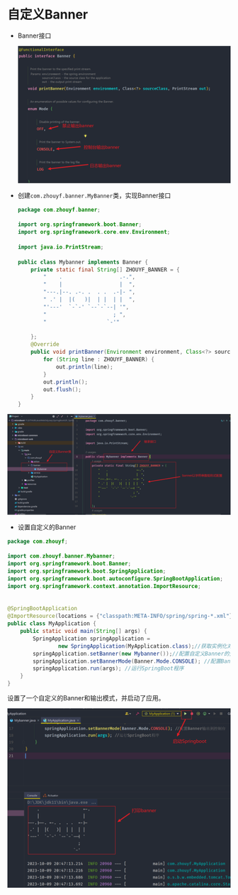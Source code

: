 # 自定义Banner

- Banner接口

  <img src="assets/image-20231009204924617.png" alt="image-20231009204924617" style="zoom:67%;" />

- 创建`com.zhouyf.banner.MyBanner`类，实现Banner接口

  ```java
  package com.zhouyf.banner;
  
  import org.springframework.boot.Banner;
  import org.springframework.core.env.Environment;
  
  import java.io.PrintStream;
  
  public class Mybanner implements Banner {
      private static final String[] ZHOUYF_BANNER = {
          "    .                  .-.",
          "    |                  |  ",
          "---.|--. .-. .  . .  .-|- ",
          " .' |  |(   )|  | |  | |  ",
          "'---'  `-`-' `--`-`--| '",
          "                     ; ",
          "                   `-'"
  
      };
      @Override
      public void printBanner(Environment environment, Class<?> sourceClass, PrintStream out) {
          for (String line : ZHOUYF_BANNER) {
              out.println(line);
          }
          out.println();
          out.flush();
      }
  }
  ```

  

![image-20231009205344495](assets/image-20231009205344495.png)

- 设置自定义的Banner

```java
package com.zhouyf;

import com.zhouyf.banner.Mybanner;
import org.springframework.boot.Banner;
import org.springframework.boot.SpringApplication;
import org.springframework.boot.autoconfigure.SpringBootApplication;
import org.springframework.context.annotation.ImportResource;


@SpringBootApplication
@ImportResource(locations = {"classpath:META-INFO/spring/spring-*.xml"})
public class MyApplication {
    public static void main(String[] args) {
        SpringApplication springApplication =
                new SpringApplication(MyApplication.class);//获取实例化对象
        springApplication.setBanner(new Mybanner());//配置自定义Banner的生成器
        springApplication.setBannerMode(Banner.Mode.CONSOLE); //配置Banner输出到控制台
        springApplication.run(args); //运行SpringBoot程序
    }
}
```

设置了一个自定义的Banner和输出模式，并启动了应用。

![image-20231009205804860](assets/image-20231009205804860.png)